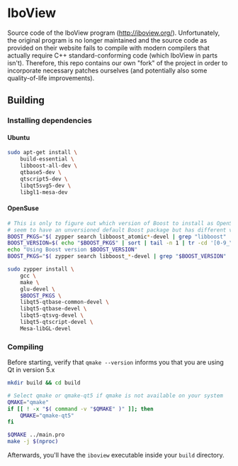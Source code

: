 # IboView

Source code of the IboView program (http://iboview.org/). Unfortunately, the original program is no longer maintained and the source code as provided
on their website fails to compile with modern compilers that actually require C++ standard-conforming code (which IboView in parts isn't). Therefore,
this repo contains our own "fork" of the project in order to incorporate necessary patches ourselves (and potentially also some quality-of-life
improvements).

## Building

### Installing dependencies

#### Ubuntu

```bash
sudo apt-get install \
    build-essential \
    libboost-all-dev \
    qtbase5-dev \
    qtscript5-dev \
    libqt5svg5-dev \
    libgl1-mesa-dev
```

#### OpenSuse

```bash
# This is only to figure out which version of Boost to install as OpenSuse doesn't
# seem to have an unversioned default Boost package but has different versions in the repos
BOOST_PKGS="$( zypper search libboost_atomic*-devel | grep "libboost" | cut -d "|" -f 2 )"
BOOST_VERSION=$( echo "$BOOST_PKGS" | sort | tail -n 1 | tr -cd '[0-9_\n]' | sed 's/^_\+//' )
echo "Using Boost version $BOOST_VERSION"
BOOST_PKGS="$( zypper search libboost_*-devel | grep "$BOOST_VERSION" | cut -d "|" -f 2 | tr '\n' ' ' )"

sudo zypper install \
    gcc \
    make \
    glu-devel \
    $BOOST_PKGS \
    libqt5-qtbase-common-devel \
    libqt5-qtbase-devel \
    libqt5-qtsvg-devel \
    libqt5-qtscript-devel \
    Mesa-libGL-devel
```

### Compiling

Before starting, verify that `qmake --version` informs you that you are using Qt in version 5.x

```bash
mkdir build && cd build

# Select qmake or qmake-qt5 if qmake is not available on your system
QMAKE="qmake"
if [[ ! -x "$( command -v "$QMAKE" )" ]]; then
    QMAKE="qmake-qt5"
fi

$QMAKE ../main.pro
make -j $(nproc)
```

Afterwards, you'll have the `iboview` executable inside your `build` directory.
